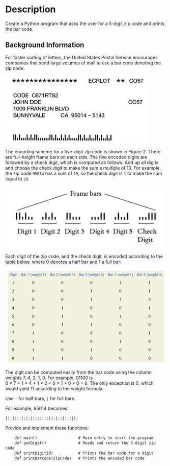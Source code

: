# Description

Create a Python program that asks the user for a 5-digit zip code and prints the bar code.

## Background Information
For faster sorting of letters, the United States Postal Service encourages companies that send large volumes of mail to use a bar code denoting the zip code.

![](https://github.com/ChristianHur/152-081-Programming-in-Python/blob/main/unit5/apply/postalbarcode/images/figure1.png)

The encoding scheme for a five-digit zip code is shown in Figure 2. There are full-height frame bars on each side. The five encoded digits are followed by a check digit, which is computed as follows: Add up all digits and choose the check digit to make the sum a multiple of 10. For example, the zip code `95014` has a sum of `19`, so the check digit is `1` to make the sum equal to `20`.

![](https://github.com/ChristianHur/152-081-Programming-in-Python/blob/main/unit5/apply/postalbarcode/images/figure2.png)

Each digit of the zip code, and the check digit, is encoded according to the table below, where
0 denotes a half bar and 1 a full bar:

![](https://github.com/ChristianHur/152-081-Programming-in-Python/blob/main/unit5/apply/postalbarcode/images/figure3.png)

The digit can be computed easily from the bar code using the column weights 7, 4, 2, 1, 0. For
example, 01100 is 0 × 7 + 1 × 4 + 1 × 2 + 0 × 1 + 0 × 0 = 6. The only exception is 0, which
would yield 11 according to the weight formula.

Use `:` for half bars, `|` for full bars. 

For example, 95014 becomes:
    
    ||:|:::|:|:||::::::||:|::|:::|||
    
Provide and implement these functions:

        def main()                  # Main entry to start the program
        def getDigit()              # Reads and return the 5-digit zip code
        def printDigit(d)           # Prints the bar code for a digit
        def printBarCode(zipCode)   # Prints the encoded bar code

